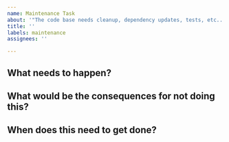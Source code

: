 ```yaml
---
name: Maintenance Task
about: '"The code base needs cleanup, dependency updates, tests, etc...."'
title: ''
labels: maintenance
assignees: ''

---
```


## What needs to happen?



## What would be the consequences for not doing this?



## When does this need to get done?
